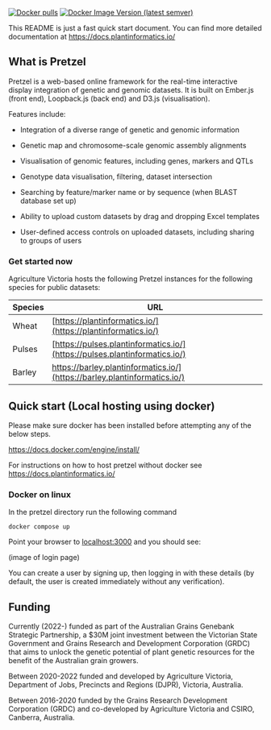 [![Docker pulls](https://img.shields.io/docker/pulls/plantinformaticscollaboration/pretzel.svg?logo=docker&style=for-the-badge)](https://hub.docker.com/r/plantinformaticscollaboration/pretzel)
[![Docker Image Version  (latest semver)](https://img.shields.io/docker/v/plantinformaticscollaboration/pretzel.svg?logo=docker&style=for-the-badge)](https://hub.docker.com/r/plantinformaticscollaboration/pretzel)

This README is just a fast quick start document. You can find more detailed documentation at https://docs.plantinformatics.io/

## What is Pretzel

Pretzel is a web-based online framework for the real-time interactive display integration of genetic and genomic datasets. It is built on Ember.js (front end), Loopback.js (back end) and D3.js (visualisation).

Features include:

- Integration of a diverse range of genetic and genomic information

- Genetic map and chromosome-scale genomic assembly alignments

- Visualisation of genomic features, including genes, markers and QTLs

- Genotype data visualisation, filtering, dataset intersection

- Searching by feature/marker name or by sequence (when BLAST database set up)

- Ability to upload custom datasets  by drag and dropping Excel templates

- User-defined access controls on uploaded datasets, including sharing to groups of users

### Get started now

Agriculture Victoria hosts the following Pretzel instances for the following species for public datasets:

| Species | URL |
|--|--|
| Wheat | [https://plantinformatics.io/](https://plantinformatics.io/) |
| Pulses | [https://pulses.plantinformatics.io/](https://pulses.plantinformatics.io/) |
| Barley | https://barley.plantinformatics.io/](https://barley.plantinformatics.io/)  |

## Quick start (Local hosting using docker)

Please make sure docker has been installed before attempting any of the below steps.

https://docs.docker.com/engine/install/

For instructions on how to host pretzel without docker see https://docs.plantinformatics.io/

### Docker on linux

In the pretzel directory run the following command 

    docker compose up

Point your browser to [localhost:3000](http://localhost:3000/) and you should see:

(image of login page)

You can create a user by signing up, then logging in with these details (by default, the user is created immediately without any  verification).

## Funding

Currently (2022-) funded as part of the Australian Grains Genebank Strategic Partnership, a $30M joint investment between the Victorian State Government and Grains Research and Development Corporation (GRDC) that aims to unlock the genetic potential of plant genetic resources for the benefit of the Australian grain growers.

Between 2020-2022 funded and developed by Agriculture Victoria, Department of Jobs, Precincts and Regions (DJPR), Victoria, Australia.

Between 2016-2020 funded by the Grains Research Development Corporation (GRDC) and co-developed by Agriculture Victoria and CSIRO, Canberra, Australia.
